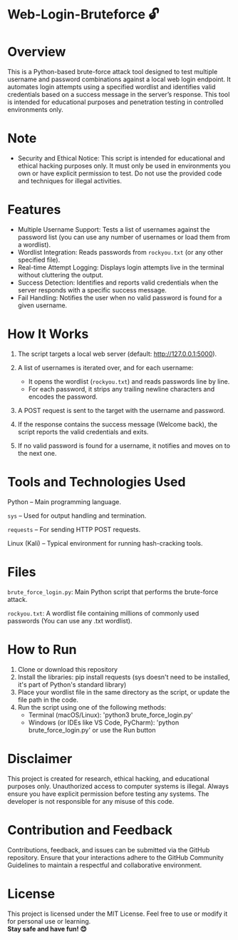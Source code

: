 # Web-Login-Bruteforce 🔓

# Overview
This is a Python-based brute-force attack tool designed to test multiple username and password combinations against a local web login endpoint. It automates login attempts using a specified wordlist and identifies valid credentials based on a success message in the server’s response. This tool is intended for educational purposes and penetration testing in controlled environments only.

# Note
- Security and Ethical Notice: This script is intended for educational and ethical hacking purposes only. It must only be used in environments you own or have explicit permission to test. Do not use the provided code and techniques for illegal activities.

# Features
- Multiple Username Support: Tests a list of usernames against the password list (you can use any number of usernames or load them from a wordlist).
- Wordlist Integration: Reads passwords from `rockyou.txt` (or any other specified file).
- Real-time Attempt Logging: Displays login attempts live in the terminal without cluttering the output.
- Success Detection: Identifies and reports valid credentials when the server responds with a specific success message.
- Fail Handling: Notifies the user when no valid password is found for a given username.

# How It Works
1. The script targets a local web server (default: http://127.0.0.1:5000).

2. A list of usernames is iterated over, and for each username:
   - It opens the wordlist (`rockyou.txt`) and reads passwords line by line.
   - For each password, it strips any trailing newline characters and encodes the password.

3. A POST request is sent to the target with the username and password.

4. If the response contains the success message (Welcome back), the script reports the valid credentials and exits.

5. If no valid password is found for a username, it notifies and moves on to the next one.

# Tools and Technologies Used
Python – Main programming language.

`sys` – Used for output handling and termination.

`requests` – For sending HTTP POST requests.

Linux (Kali) – Typical environment for running hash-cracking tools.

# Files
`brute_force_login.py`: Main Python script that performs the brute-force attack.

`rockyou.txt`: A wordlist file containing millions of commonly used passwords (You can use any .txt wordlist).

# How to Run
1. Clone or download this repository
2. Install the libraries: pip install requests (sys doesn't need to be installed, it's part of Python's standard library)
3. Place your wordlist file in the same directory as the script, or update the file path in the code.
4. Run the script using one of the following methods:
   - Terminal (macOS/Linux): 'python3 brute_force_login.py'
   - Windows (or IDEs like VS Code, PyCharm): 'python brute_force_login.py' or use the Run button

# Disclaimer
This project is created for research, ethical hacking, and educational purposes only. Unauthorized access to computer systems is illegal. Always ensure you have explicit permission before testing any systems. The developer is not responsible for any misuse of this code.

# Contribution and Feedback
Contributions, feedback, and issues can be submitted via the GitHub repository. Ensure that your interactions adhere to the GitHub Community Guidelines to maintain a respectful and collaborative environment.

# License
This project is licensed under the MIT License. Feel free to use or modify it for personal use or learning.
<br>**Stay safe and have fun! 😊**
